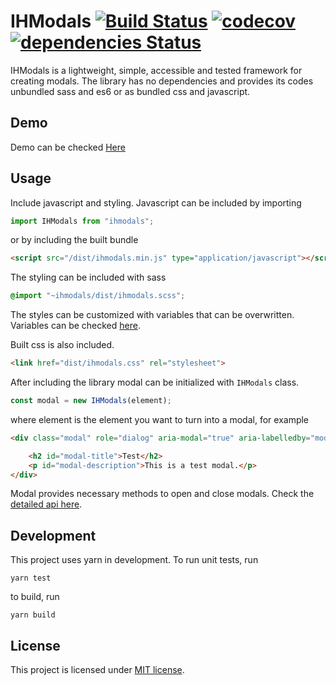 # IHModals [![Build Status](https://travis-ci.org/makeus/ihmodals.svg?branch=master)](https://travis-ci.org/makeus/ihmodals) [![codecov](https://codecov.io/gh/makeus/ihmodals/branch/master/graph/badge.svg)](https://codecov.io/gh/makeus/ihmodals) [![dependencies Status](https://david-dm.org/makeus/ihmodals/status.svg)](https://david-dm.org/makeus/ihmodals)

IHModals is a lightweight, simple, accessible and tested framework for creating modals. The library has no dependencies and provides its codes unbundled sass and es6 or as bundled css and javascript. 

## Demo

Demo can be checked [Here](https://makeus.github.io/ihmodals/)

## Usage

Include javascript and styling. Javascript can be included by importing 

```javascript
import IHModals from "ihmodals";
```

or by including the built bundle

```html
<script src="/dist/ihmodals.min.js" type="application/javascript"></script>
```

The styling can be included with sass

```scss
@import "~ihmodals/dist/ihmodals.scss";
```
The styles can be customized with variables that can be overwritten. Variables can be checked [here](https://github.com/makeus/ihmodals/blob/master/dist/ihmodals.scss).

Built css is also included.

```html
<link href="dist/ihmodals.css" rel="stylesheet">
```

After including the library modal can be initialized with `IHModals` class.

```javascript
const modal = new IHModals(element);
```
where element is the element you want to turn into a modal, for example

```html
<div class="modal" role="dialog" aria-modal="true" aria-labelledby="modal-title" aria-describedby="modal-description">

    <h2 id="modal-title">Test</h2>
    <p id="modal-description">This is a test modal.</p>
</div>
```

Modal provides necessary methods to open and close modals. Check the [detailed api here](https://makeus.github.io/ihmodals/api).

## Development

This project uses yarn in development. To run unit tests, run
```
yarn test
```
to build, run 
```
yarn build
```

## License

This project is licensed under [MIT license](https://opensource.org/licenses/MIT). 
